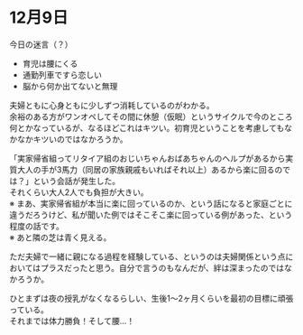 # 12月9日

今日の迷言（？）

- 育児は腰にくる
- 通勤列車ですら恋しい
- 脳から何か出てないと無理

夫婦ともに心身ともに少しずつ消耗しているのがわかる。  
余裕のある方がワンオペしてその間に休憩（仮眠）というサイクルで今のところ何とかなっているが、なるほどこれはキツい。初育児ということを考慮してもなかなかキツいのではなかろうか。

「実家帰省組ってリタイア組のおじいちゃんおばあちゃんのヘルプがあるから実質大人の手が3馬力（同居の家族親戚もいればそれ以上）あるから楽に回るのでは？」という会話が発生した。  
それくらい大人2人でも負担が大きい。  
※ まあ、実家帰省組が本当に楽に回っているのか、という話になると家庭ごとに違うだろうけど、私が聞いた例ではそこそこ楽に回っている例があった、という程度の話です。  
※ あと隣の芝は青く見える。

ただ夫婦で一緒に親になる過程を経験している、というのは夫婦関係という点においてはプラスだったと思う。自分で言うのもなんだが、絆は深まったのではなかろうか。

ひとまずは夜の授乳がなくなるらしい、生後1〜2ヶ月くらいを最初の目標に頑張っている。  
それまでは体力勝負！そして腰…！

